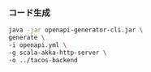 ### コード生成
```bash
java -jar openapi-generator-cli.jar \
generate \
-i openapi.yml \
-g scala-akka-http-server \
-o ../tacos-backend
```
